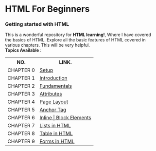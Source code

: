 # HTML For Beginners

### Getting started with HTML

This is a wonderful repository for **HTML learning!**, Where I have covered the basics of HTML. Explore all the basic features of HTML covered in various chapters. This will be very helpful. <br>
<b>Topics Available</b> : <br>

<table>
<tr>
    <th>NO.</th>
    <th>LINK.</th>
</tr>
<tr>
    <td>CHAPTER 0</td>
    <td><a href="https://github.com/Ninja-Vikash/HTML/tree/main/CHAPTER%200%20-%20Installation" target="_blank">Setup</a></td>
</tr>
<tr>
    <td>CHAPTER 1</td>
    <td><a href="https://github.com/Ninja-Vikash/HTML/tree/main/CHAPTER%201%20-%20HTML%20Tutorial" target=""_blank>Introduction</a></td> 
</tr>
<tr>
    <td>CHAPTER 2</td>
    <td><a href="https://github.com/Ninja-Vikash/HTML/tree/main/CHAPTER%202%20-%20HTML%20Fundamental" target="_blank">Fundamentals</a></td> 
</tr>
<tr>
    <td>CHAPTER 3</td>
    <td><a href="https://github.com/Ninja-Vikash/HTML/tree/main/CHAPTER%203%20-%20Attributes" target="_blank">Attributes</a></td> 
</tr>
<tr>
    <td>CHAPTER 4</td>
    <td><a href="https://github.com/Ninja-Vikash/HTML/tree/main/CHAPTER%204%20-%20Page%20Layout" target="_blank">Page Layout</a></td> 
</tr>
<tr>
    <td>CHAPTER 5</td>
    <td><a href="https://github.com/Ninja-Vikash/HTML/tree/main/CHAPTER%205%20-%20Anchor%20Tag" target="_blank">Anchor Tag</a></td> 
</tr>
<tr>
    <td>CHAPTER 6</td>
    <td><a href="https://github.com/Ninja-Vikash/HTML/tree/main/CHAPTER%206%20-%20Inline-block%20tags" target="_blank">Inline | Block Elements</a></td> 
</tr>
<tr>
    <td>CHAPTER 7</td>
    <td><a href="https://github.com/Ninja-Vikash/HTML/tree/main/CHAPTER%207%20-%20List%20in%20HTML" target="_blank">Lists in HTML</a></td> 
</tr>
<tr>
    <td>CHAPTER 8</td>
    <td><a href="https://github.com/Ninja-Vikash/HTML/tree/main/CHAPTER%208%20-%20Table%20in%20HTML" target="_blank">Table in HTML</a></td> 
</tr>
<tr>
    <td>CHAPTER 9</td>
    <td><a href="https://github.com/Ninja-Vikash/HTML/tree/main/CHAPTER%209%20-%20HTML%20Forms" target="_blank">Forms in HTML</a></td> 
</tr>
</table>
